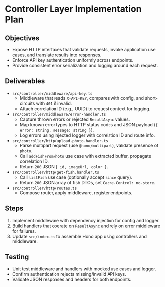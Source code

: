 # Controller Layer Implementation Plan

## Objectives
- Expose HTTP interfaces that validate requests, invoke application use cases, and translate results into responses.
- Enforce API key authentication uniformly across endpoints.
- Provide consistent error serialization and logging around each request.

## Deliverables
- `src/controller/middleware/api-key.ts`
  - Middleware that reads `X-API-KEY`, compares with config, and short-circuits with `401` if invalid.
  - Attach correlation ID (e.g., UUID) to request context for logging.
- `src/controller/middleware/error-handler.ts`
  - Capture thrown errors or rejected `ResultAsync` values.
  - Map known error types to HTTP status codes and JSON payload (`{ error: string, message: string }`).
  - Log errors using injected logger with correlation ID and route info.
- `src/controller/http/upload-photo.handler.ts`
  - Parse multipart request (use `@hono/multipart`), validate presence of `photo`.
  - Call `addFishFromPhoto` use case with extracted buffer, propagate correlation ID.
  - Return `200` JSON `{ id, imageUrl, color }`.
- `src/controller/http/get-fish.handler.ts`
  - Call `listFish` use case (optionally accept `since` query).
  - Return `200` JSON array of fish DTOs, set `Cache-Control: no-store`.
- `src/controller/http/routes.ts`
  - Compose router, apply middleware, register endpoints.

## Steps
1. Implement middleware with dependency injection for config and logger.
2. Build handlers that operate on `ResultAsync` and rely on error middleware for failures.
3. Update `src/index.ts` to assemble Hono app using controllers and middleware.

## Testing
- Unit test middleware and handlers with mocked use cases and logger.
- Confirm authentication rejects missing/invalid API keys.
- Validate JSON responses and headers for both endpoints.
